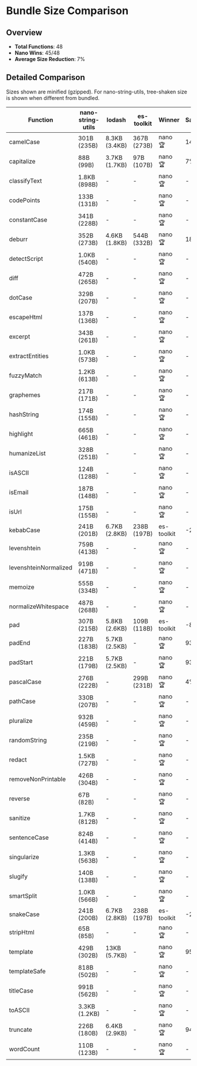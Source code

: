 # Bundle Size Comparison

## Overview

- **Total Functions**: 48
- **Nano Wins**: 45/48
- **Average Size Reduction**: 7%

## Detailed Comparison

Sizes shown are minified (gzipped). For nano-string-utils, tree-shaken size is shown when different from bundled.

| Function              | nano-string-utils | lodash        | es-toolkit  | Winner     | Savings |
| --------------------- | ----------------- | ------------- | ----------- | ---------- | ------- |
| camelCase             | 301B (235B)       | 8.3KB (3.4KB) | 367B (273B) | nano 🏆    | 14%     |
| capitalize            | 88B (99B)         | 3.7KB (1.7KB) | 97B (107B)  | nano 🏆    | 7%      |
| classifyText          | 1.8KB (898B)      | -             | -           | nano 🏆    | -       |
| codePoints            | 133B (131B)       | -             | -           | nano 🏆    | -       |
| constantCase          | 341B (228B)       | -             | -           | nano 🏆    | -       |
| deburr                | 352B (273B)       | 4.6KB (1.8KB) | 544B (332B) | nano 🏆    | 18%     |
| detectScript          | 1.0KB (540B)      | -             | -           | nano 🏆    | -       |
| diff                  | 472B (265B)       | -             | -           | nano 🏆    | -       |
| dotCase               | 329B (207B)       | -             | -           | nano 🏆    | -       |
| escapeHtml            | 137B (136B)       | -             | -           | nano 🏆    | -       |
| excerpt               | 343B (261B)       | -             | -           | nano 🏆    | -       |
| extractEntities       | 1.0KB (573B)      | -             | -           | nano 🏆    | -       |
| fuzzyMatch            | 1.2KB (613B)      | -             | -           | nano 🏆    | -       |
| graphemes             | 217B (171B)       | -             | -           | nano 🏆    | -       |
| hashString            | 174B (155B)       | -             | -           | nano 🏆    | -       |
| highlight             | 665B (461B)       | -             | -           | nano 🏆    | -       |
| humanizeList          | 328B (251B)       | -             | -           | nano 🏆    | -       |
| isASCII               | 124B (128B)       | -             | -           | nano 🏆    | -       |
| isEmail               | 187B (148B)       | -             | -           | nano 🏆    | -       |
| isUrl                 | 175B (155B)       | -             | -           | nano 🏆    | -       |
| kebabCase             | 241B (201B)       | 6.7KB (2.8KB) | 238B (197B) | es-toolkit | -2%     |
| levenshtein           | 759B (413B)       | -             | -           | nano 🏆    | -       |
| levenshteinNormalized | 919B (471B)       | -             | -           | nano 🏆    | -       |
| memoize               | 555B (334B)       | -             | -           | nano 🏆    | -       |
| normalizeWhitespace   | 487B (268B)       | -             | -           | nano 🏆    | -       |
| pad                   | 307B (215B)       | 5.8KB (2.6KB) | 109B (118B) | es-toolkit | -82%    |
| padEnd                | 227B (183B)       | 5.7KB (2.5KB) | -           | nano 🏆    | 93%     |
| padStart              | 221B (179B)       | 5.7KB (2.5KB) | -           | nano 🏆    | 93%     |
| pascalCase            | 276B (222B)       | -             | 299B (231B) | nano 🏆    | 4%      |
| pathCase              | 330B (207B)       | -             | -           | nano 🏆    | -       |
| pluralize             | 932B (459B)       | -             | -           | nano 🏆    | -       |
| randomString          | 235B (219B)       | -             | -           | nano 🏆    | -       |
| redact                | 1.5KB (727B)      | -             | -           | nano 🏆    | -       |
| removeNonPrintable    | 426B (304B)       | -             | -           | nano 🏆    | -       |
| reverse               | 67B (82B)         | -             | -           | nano 🏆    | -       |
| sanitize              | 1.7KB (812B)      | -             | -           | nano 🏆    | -       |
| sentenceCase          | 824B (414B)       | -             | -           | nano 🏆    | -       |
| singularize           | 1.3KB (563B)      | -             | -           | nano 🏆    | -       |
| slugify               | 140B (138B)       | -             | -           | nano 🏆    | -       |
| smartSplit            | 1.0KB (566B)      | -             | -           | nano 🏆    | -       |
| snakeCase             | 241B (200B)       | 6.7KB (2.8KB) | 238B (197B) | es-toolkit | -2%     |
| stripHtml             | 65B (85B)         | -             | -           | nano 🏆    | -       |
| template              | 429B (302B)       | 13KB (5.7KB)  | -           | nano 🏆    | 95%     |
| templateSafe          | 818B (502B)       | -             | -           | nano 🏆    | -       |
| titleCase             | 991B (562B)       | -             | -           | nano 🏆    | -       |
| toASCII               | 3.3KB (1.2KB)     | -             | -           | nano 🏆    | -       |
| truncate              | 226B (180B)       | 6.4KB (2.9KB) | -           | nano 🏆    | 94%     |
| wordCount             | 110B (123B)       | -             | -           | nano 🏆    | -       |
